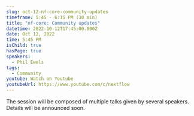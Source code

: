 ```yaml
---
slug: oct-12-nf-core-community-updates
timeframe: 5:45 - 6:15 PM (30 min)
title: "nf-core: Community updates"
datetime: 2022-10-12T17:45:00.000Z
date: Oct 12, 2022
time: 5:45 PM
isChild: true
hasPage: true
speakers:
  - Phil Ewels
tags:
  - Community
youtube: Watch on Youtube
youtubeUrl: https://www.youtube.com/c/nextflow
---
```

The session will be composed of multiple talks given by several speakers. Details will be announced soon.
